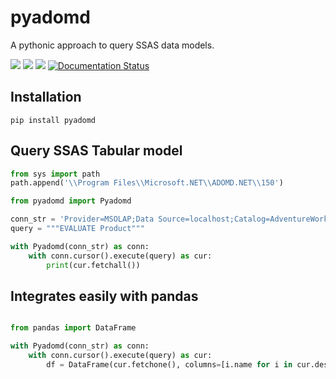 # pyadomd

A pythonic approach to query SSAS data models.

![](https://img.shields.io/pypi/l/pyadomd)
![](https://img.shields.io/pypi/pyversions/pyadomd)
![](https://img.shields.io/badge/windows-10-blue)
[![Documentation Status](https://readthedocs.org/projects/pyadomd/badge/?version=latest)](https://pyadomd.readthedocs.io/en/latest/?badge=latest)

## Installation

```console
pip install pyadomd
```

## Query SSAS Tabular model

```python
from sys import path
path.append('\\Program Files\\Microsoft.NET\\ADOMD.NET\\150')

from pyadomd import Pyadomd

conn_str = 'Provider=MSOLAP;Data Source=localhost;Catalog=AdventureWorks;'
query = """EVALUATE Product"""

with Pyadomd(conn_str) as conn:
    with conn.cursor().execute(query) as cur:
        print(cur.fetchall())
```

## Integrates easily with pandas

```python

from pandas import DataFrame

with Pyadomd(conn_str) as conn:
    with conn.cursor().execute(query) as cur:
        df = DataFrame(cur.fetchone(), columns=[i.name for i in cur.description])
```